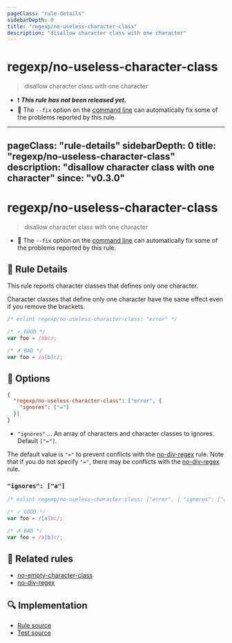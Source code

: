 ```yaml
---
pageClass: "rule-details"
sidebarDepth: 0
title: "regexp/no-useless-character-class"
description: "disallow character class with one character"
---
```

# regexp/no-useless-character-class

> disallow character class with one character

- :exclamation: <badge text="This rule has not been released yet." vertical="middle" type="error"> ***This rule has not been released yet.*** </badge>
- :wrench: The `--fix` option on the [command line](https://eslint.org/docs/user-guide/command-line-interface#fixing-problems) can automatically fix some of the problems reported by this rule.

---
pageClass: "rule-details"
sidebarDepth: 0
title: "regexp/no-useless-character-class"
description: "disallow character class with one character"
since: "v0.3.0"
---
# regexp/no-useless-character-class

> disallow character class with one character

- :wrench: The `--fix` option on the [command line](https://eslint.org/docs/user-guide/command-line-interface#fixing-problems) can automatically fix some of the problems reported by this rule.

## :book: Rule Details

This rule reports character classes that defines only one character.

Character classes that define only one character have the same effect even if you remove the brackets.

<eslint-code-block fix>

```js
/* eslint regexp/no-useless-character-class: "error" */

/* ✓ GOOD */
var foo = /abc/;

/* ✗ BAD */
var foo = /a[b]c/;
```

</eslint-code-block>

## :wrench: Options

```json
{
  "regexp/no-useless-character-class": ["error", {
    "ignores": ["="]
  }]
}
```

- `"ignores"` ... An array of characters and character classes to ignores. Default `["="]`.

The default value is `"="` to prevent conflicts with the [no-div-regex] rule. Note that if you do not specify `"="`, there may be conflicts with the [no-div-regex] rule.

### `"ignores": ["a"]`

<eslint-code-block fix>

```js
/* eslint regexp/no-useless-character-class: ["error", { "ignores": ["a"] }] */

/* ✓ GOOD */
var foo = /[a]bc/;

/* ✗ BAD */
var foo = /a[b]c/;
```

</eslint-code-block>

## :couple: Related rules

- [no-empty-character-class]
- [no-div-regex]

[no-empty-character-class]: https://eslint.org/docs/rules/no-empty-character-class
[no-div-regex]: https://eslint.org/docs/rules/no-div-regex

## :mag: Implementation

- [Rule source](https://github.com/ota-meshi/eslint-plugin-regexp/blob/master/lib/rules/no-useless-character-class.ts)
- [Test source](https://github.com/ota-meshi/eslint-plugin-regexp/blob/master/tests/lib/rules/no-useless-character-class.ts)
